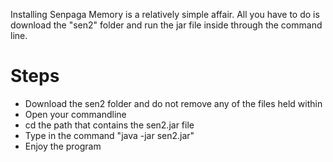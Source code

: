 Installing Senpaga Memory is a relatively simple affair.  All you have to do is download the "sen2" folder and run the jar file inside 
through the command line.

# Steps

* Download the sen2 folder and do not remove any of the files held within
* Open your commandline
* cd the path that contains the sen2.jar file
* Type in the command "java -jar sen2.jar"
* Enjoy the program
